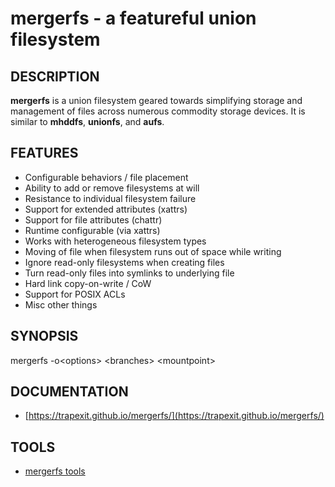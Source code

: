 # mergerfs - a featureful union filesystem

## DESCRIPTION

**mergerfs** is a union filesystem geared towards simplifying storage
and management of files across numerous commodity storage devices. It
is similar to **mhddfs**, **unionfs**, and **aufs**.

## FEATURES

- Configurable behaviors / file placement
- Ability to add or remove filesystems at will
- Resistance to individual filesystem failure
- Support for extended attributes (xattrs)
- Support for file attributes (chattr)
- Runtime configurable (via xattrs)
- Works with heterogeneous filesystem types
- Moving of file when filesystem runs out of space while writing
- Ignore read-only filesystems when creating files
- Turn read-only files into symlinks to underlying file
- Hard link copy-on-write / CoW
- Support for POSIX ACLs
- Misc other things

## SYNOPSIS

mergerfs -o&lt;options&gt; &lt;branches&gt; &lt;mountpoint&gt;

## DOCUMENTATION

- [https://trapexit.github.io/mergerfs/](https://trapexit.github.io/mergerfs/)

## TOOLS

- [mergerfs tools](https://github.com/trapexit/mergerfs-tools)
